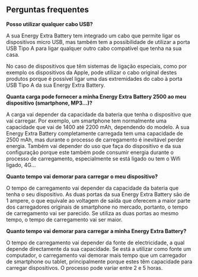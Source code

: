 ## Perguntas frequentes

**Posso utilizar qualquer cabo USB?**

A sua Energy Extra Battery tem integrado um cabo que permite ligar os dispositivos micro USB, mas também tem a possibilidade de utilizar a porta USB Tipo A para ligar qualquer outro cabo compatível que tenha na sua casa.

No caso de dispositivos que têm sistemas de ligação especiais, como por exemplo os dispositivos da Apple, pode utilizar o cabo original destes produtos porque é possível ligar uma das extremidades do cabo à porta USB Tipo A da sua Energy Extra Battery.

**Quanta carga pode fornecer a minha Energy Extra Battery 2500 ao meu dispositivo (smartphone, MP3…)?**

A carga vai depender da capacidade da bateria que tenha o dispositivo que vai carregar. Por exemplo, um smartphone tem normalmente uma capacidade que vai de 1400 até 2200 mAh, dependendo do modelo. A sua Energy Extra Battery completamente carregada tem uma capacidade de 2500 mAh, mas durante o processo de carregamento é inevitável perder energia. Também vai depender do uso que faça do dispositivo e da sua configuração porque este também pode consumir energia durante o processo de carregamento, especialmente se está ligado ou tem o Wifi ligado, 4G...

**Quanto tempo vai demorar para carregar o meu dispositivo?**

O tempo de carregamento vai depender da capacidade da bateria que tenha o seu dispositivo. As duas portas da sua Energy Extra Battery são de 1 ampere, o que equivale ao voltagem de saída que oferecem a maior parte dos carregadores originais de smartphone no mercado, portanto, o tempo de carregamento vai ser parecido. Se utiliza as duas portas ao mesmo tempo, o tempo de carregamento vai ser maior.

**Quanto tempo vai demorar para carregar a minha Energy Extra Battery?**

O tempo de carregamento vai depender da fonte de electricidade, a qual depende directamente da sua capacidade. Se está a utilizar como fonte um computador, o carregamento vai demorar mais tempo que um carregador de smartphone ou tablet, principalmente porque estes têm capacidade para carregar dispositivos. O processo pode variar entre 2 e 5 horas.





